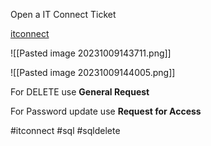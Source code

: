 
Open a IT Connect Ticket

[itconnect](https://www.itconnect.ford.com/)

![[Pasted image 20231009143711.png]]

![[Pasted image 20231009144005.png]]

For DELETE use **General Request**

For Password update use **Request for Access**


#itconnect  #sql #sqldelete

